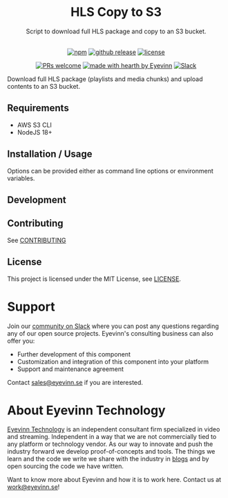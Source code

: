 <h1 align="center">
  HLS Copy to S3
</h1>

<div align="center">
  Script to download full HLS package and copy to an S3 bucket. 
  <br />
</div>

<div align="center">
<br />

[![npm](https://img.shields.io/npm/v/@eyevinn/hls-copy-s3?style=flat-square)](https://www.npmjs.com/package/@eyevinn/hls-copy-s3)
[![github release](https://img.shields.io/github/v/release/Eyevinn/hls-copy-s3?style=flat-square)](https://github.com/Eyevinn/hls-copy-s3/releases)
[![license](https://img.shields.io/github/license/eyevinn/hls-copy-s3.svg?style=flat-square)](LICENSE)

[![PRs welcome](https://img.shields.io/badge/PRs-welcome-ff69b4.svg?style=flat-square)](https://github.com/eyevinn/hls-copy-s3/issues?q=is%3Aissue+is%3Aopen+label%3A%22help+wanted%22)
[![made with hearth by Eyevinn](https://img.shields.io/badge/made%20with%20%E2%99%A5%20by-Eyevinn-59cbe8.svg?style=flat-square)](https://github.com/eyevinn)
[![Slack](http://slack.streamingtech.se/badge.svg)](http://slack.streamingtech.se)

</div>

Download full HLS package (playlists and media chunks) and upload contents to an S3 bucket.

## Requirements

- AWS S3 CLI
- NodeJS 18+

## Installation / Usage

Options can be provided either as command line options or environment variables.

## Development

<!--Add clear instructions on how to start development of the project here -->

## Contributing

See [CONTRIBUTING](CONTRIBUTING.md)

## License

This project is licensed under the MIT License, see [LICENSE](LICENSE).

# Support

Join our [community on Slack](http://slack.streamingtech.se) where you can post any questions regarding any of our open source projects. Eyevinn's consulting business can also offer you:

- Further development of this component
- Customization and integration of this component into your platform
- Support and maintenance agreement

Contact [sales@eyevinn.se](mailto:sales@eyevinn.se) if you are interested.

# About Eyevinn Technology

[Eyevinn Technology](https://www.eyevinntechnology.se) is an independent consultant firm specialized in video and streaming. Independent in a way that we are not commercially tied to any platform or technology vendor. As our way to innovate and push the industry forward we develop proof-of-concepts and tools. The things we learn and the code we write we share with the industry in [blogs](https://dev.to/video) and by open sourcing the code we have written.

Want to know more about Eyevinn and how it is to work here. Contact us at work@eyevinn.se!

